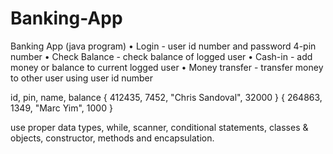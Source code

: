 # Banking-App
Banking App (java program)
• Login - user id number and password 4-pin number
• Check Balance - check balance of logged user
• Cash-in - add money or balance to current logged user
• Money transfer - transfer money to other user using user id number

id, pin, name, balance
{ 412435, 7452, "Chris Sandoval", 32000 }
{ 264863, 1349, "Marc Yim", 1000 }

use proper data types, while, scanner, conditional statements, classes & objects, constructor, methods and encapsulation.
